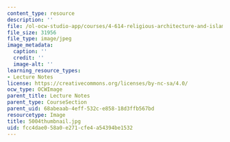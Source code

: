 ```yaml
---
content_type: resource
description: ''
file: /ol-ocw-studio-app/courses/4-614-religious-architecture-and-islamic-cultures-fall-2002/fcc4dae058a0e271cfe4a54394be1532_5004thumbnail.jpg
file_size: 31956
file_type: image/jpeg
image_metadata:
  caption: ''
  credit: ''
  image-alt: ''
learning_resource_types:
- Lecture Notes
license: https://creativecommons.org/licenses/by-nc-sa/4.0/
ocw_type: OCWImage
parent_title: Lecture Notes
parent_type: CourseSection
parent_uid: 68abeaab-4eff-532c-e858-18d3ffb567bd
resourcetype: Image
title: 5004thumbnail.jpg
uid: fcc4dae0-58a0-e271-cfe4-a54394be1532
---
```

